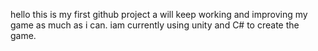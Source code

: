 hello this is my first github project a will keep working and improving my game as much as i can.
iam currently using unity and C# to create the game.

